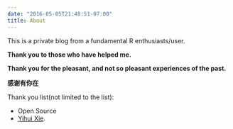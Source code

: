 ```yaml
---
date: "2016-05-05T21:48:51-07:00"
title: About
---
```



This is a private blog from a fundamental R enthusiasts/user.

**Thank you to those who have helped me.**  

**Thank you for the pleasant, and not so pleasant experiences of the past.**

**感谢有你在**


Thank you list(not limited to the list):
- Open Source
- [Yihui Xie](https://yihui.org/en/about/).

